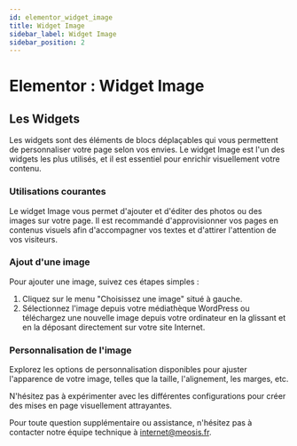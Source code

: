 ```yaml
---
id: elementor_widget_image
title: Widget Image
sidebar_label: Widget Image
sidebar_position: 2
---
```


# Elementor : Widget Image

## Les Widgets

Les widgets sont des éléments de blocs déplaçables qui vous permettent de personnaliser votre page selon vos envies. Le widget Image est l'un des widgets les plus utilisés, et il est essentiel pour enrichir visuellement votre contenu.

### Utilisations courantes

Le widget Image vous permet d'ajouter et d'éditer des photos ou des images sur votre page. Il est recommandé d'approvisionner vos pages en contenus visuels afin d'accompagner vos textes et d'attirer l'attention de vos visiteurs.

### Ajout d'une image

Pour ajouter une image, suivez ces étapes simples :

1. Cliquez sur le menu "Choisissez une image" situé à gauche.
2. Sélectionnez l'image depuis votre médiathèque WordPress ou téléchargez une nouvelle image depuis votre ordinateur en la glissant et en la déposant directement sur votre site Internet.

### Personnalisation de l'image

Explorez les options de personnalisation disponibles pour ajuster l'apparence de votre image, telles que la taille, l'alignement, les marges, etc.

N'hésitez pas à expérimenter avec les différentes configurations pour créer des mises en page visuellement attrayantes.

Pour toute question supplémentaire ou assistance, n'hésitez pas à contacter notre équipe technique à internet@meosis.fr.
